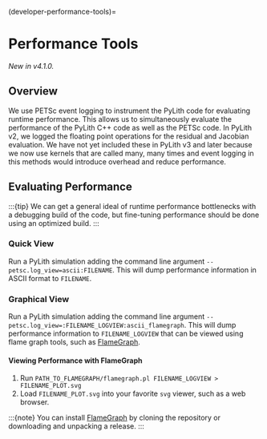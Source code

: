 (developer-performance-tools)=
# Performance Tools

*New in v4.1.0.*

## Overview

We use PETSc event logging to instrument the PyLith code for evaluating runtime performance.
This allows us to simultaneously evaluate the performance of the PyLith C++ code as well as the PETSc code.
In PyLith v2, we logged the floating point operations for the residual and Jacobian evaluation.
We have not yet included these in PyLith v3 and later because we now use kernels that are called many, many times and event logging in this methods would introduce overhead and reduce performance.

## Evaluating Performance

:::{tip}
We can get a general ideal of runtime performance bottlenecks with a debugging build of the code, but fine-tuning performance should be done using an optimized build.
:::

### Quick View

Run a PyLith simulation adding the command line argument `--petsc.log_view=ascii:FILENAME`.
This will dump performance information in ASCII format to `FILENAME`.

### Graphical View

Run a PyLith simulation adding the command line argument `--petsc.log_view=:FILENAME_LOGVIEW:ascii_flamegraph`. This will dump performance information to `FILENAME_LOGVIEW` that can be viewed using flame graph tools, such as [FlameGraph](https://github.com/brendangregg/FlameGraph).

#### Viewing Performance with FlameGraph

1. Run `PATH_TO_FLAMEGRAPH/flamegraph.pl FILENAME_LOGVIEW > FILENAME_PLOT.svg`
2. Load `FILENAME_PLOT.svg` into your favorite `svg` viewer, such as a web browser.

:::{note}
You can install [FlameGraph](https://github.com/brendangregg/FlameGraph) by cloning the repository or downloading and unpacking a release.
:::
